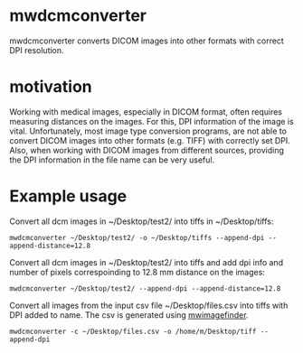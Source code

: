 # mwdcmconverter

mwdcmconverter converts DICOM images into other formats with correct DPI resolution.

# motivation

Working with medical images, especially in DICOM format, often requires measuring distances on the images. For this, DPI information of the image is vital. Unfortunately, most image type conversion programs, are not able to convert DICOM images into other formats (e.g. TIFF) with correctly set DPI. Also, when working with DICOM images from different sources, providing the DPI information in the file name can be very useful. 


# Example usage

Convert all dcm images in ~/Desktop/test2/ into tiffs in ~/Desktop/tiffs: 
```
mwdcmconverter ~/Desktop/test2/ -o ~/Desktop/tiffs --append-dpi --append-distance=12.8
```
 
Convert all dcm images in ~/Desktop/test2/ into tiffs and add dpi info and number of pixels correspoinding to 12.8 mm distance on the images: 
```
mwdcmconverter ~/Desktop/test2/ --append-dpi --append-distance=12.8
```

Convert all images from the input csv file ~/Desktop/files.csv into tiffs with DPI added to name. The csv is generated using [mwimagefinder](https://github.com/marcinwol/mwimagefinder).
```
mwdcmconverter -c ~/Desktop/files.csv -o /home/m/Desktop/tiff --append-dpi
```


